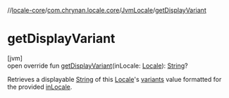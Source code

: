 //[locale-core](../../../index.md)/[com.chrynan.locale.core](../index.md)/[JvmLocale](index.md)/[getDisplayVariant](get-display-variant.md)

# getDisplayVariant

[jvm]\
open override fun [getDisplayVariant](get-display-variant.md)(inLocale: [Locale](../-locale/index.md#-1762194833%2FExtensions%2F-1283056228)): [String](https://kotlinlang.org/api/latest/jvm/stdlib/kotlin/-string/index.html)?

Retrieves a displayable [String](https://kotlinlang.org/api/latest/jvm/stdlib/kotlin/-string/index.html) of this [Locale](../-locale/index.md#-1762194833%2FExtensions%2F-1283056228)'s [variants](variants.md) value formatted for the provided [inLocale](get-display-variant.md).
